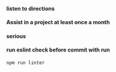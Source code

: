 #### listen to directions
#### Assist in a project at least once a month
#### serious
#### run eslint  check before commit with run
```npm run linter```

